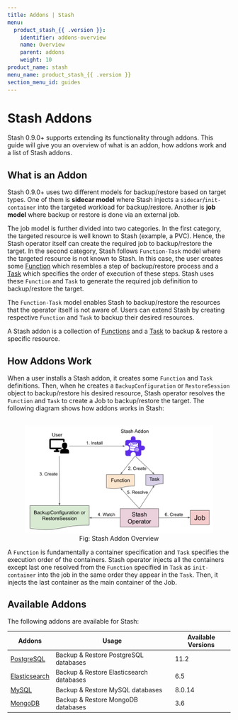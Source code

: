 ```yaml
---
title: Addons | Stash
menu:
  product_stash_{{ .version }}:
    identifier: addons-overview
    name: Overview
    parent: addons
    weight: 10
product_name: stash
menu_name: product_stash_{{ .version }}
section_menu_id: guides
---
```


# Stash Addons

Stash 0.9.0+ supports extending its functionality through addons. This guide will give you an overview of what is an addon, how addons work and a list of Stash addons.

## What is an Addon

Stash 0.9.0+ uses two different models for backup/restore based on target types. One of them is **sidecar model** where Stash injects a `sidecar`/`init-container` into the targeted workload for backup/restore. Another is **job model** where backup or restore is done via an external job.

The job model is further divided into two categories. In the first category, the targeted resource is well known to Stash (example, a PVC). Hence, the Stash operator itself can create the required job to backup/restore the target. In the second category, Stash follows `Function-Task` model where the targeted resource is not known to Stash. In this case, the user creates some [Function](/docs/concepts/crds/function.md) which resembles a step of backup/restore process and a [Task](/docs/concepts/crds/task.md) which specifies the order of execution of these steps. Stash uses these `Function` and `Task` to generate the required job definition to backup/restore the target.

The `Function-Task` model enables Stash to backup/restore the resources that the operator itself is not aware of. Users can extend Stash by creating respective `Function` and `Task` to backup their desired resources.

A Stash addon is a collection of [Functions](/docs/concepts/crds/function.md) and a [Task](/docs/concepts/crds/task.md) to backup & restore a specific resource.

## How Addons Work

When a user installs a Stash addon, it creates some `Function` and `Task` definitions. Then, when he creates a `BackupConfiguration` or `RestoreSession` object to backup/restore his desired resource, Stash operator resolves the `Function` and `Task` to create a Job to backup/restore the target. The following diagram shows how addons works in Stash:

<figure align="center">
  <img alt="Stash Addon Overview" src="/docs/images/guides/latest/addons/addon_overview.svg">
  <figcaption align="center">Fig: Stash Addon Overview</figcaption>
</figure>

A `Function` is fundamentally a container specification and `Task` specifies the execution order of the containers. Stash operator injects all the containers except last one resolved from the `Function` specified in `Task` as `init-container` into the job in the same order they appear in the `Task`. Then, it injects the last container as the main container of the Job.

## Available Addons

The following addons are available for Stash:

| Addons                                                | Usage                                    | Available Versions |
| ----------------------------------------------------- | ---------------------------------------- | ------------------ |
| [PostgreSQL](/docs/addons/postgres/README.md)         | Backup & Restore PostgreSQL databases    | 11.2               |
| [Elasticsearch](/docs/addons/elasticsearch/README.md) | Backup & Restore Elasticsearch databases | 6.5                |
| [MySQL](/docs/addons/mysql/README.md)                 | Backup & Restore MySQL databases         | 8.0.14             |
| [MongoDB](/docs/addons/mongodb/README.md)             | Backup & Restore MongoDB databases       | 3.6                |
